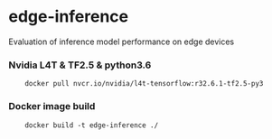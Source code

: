 # edge-inference
Evaluation of inference model performance on edge devices

### Nvidia L4T & TF2.5 & python3.6
        docker pull nvcr.io/nvidia/l4t-tensorflow:r32.6.1-tf2.5-py3

### Docker image build
    
        docker build -t edge-inference ./

